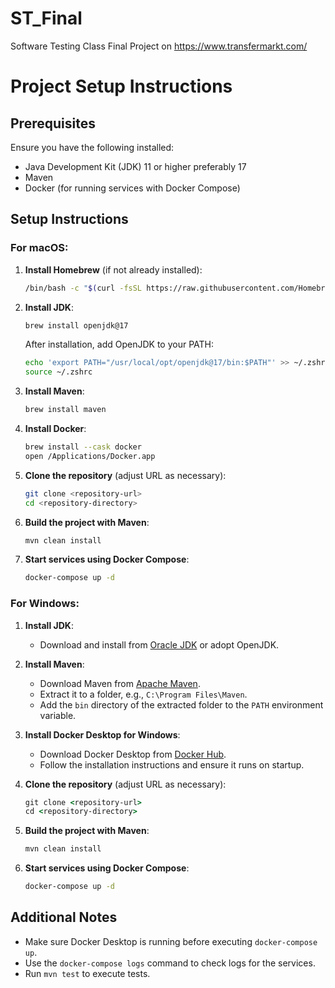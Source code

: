 # ST_Final

Software Testing Class Final Project on https://www.transfermarkt.com/

# Project Setup Instructions

## Prerequisites

Ensure you have the following installed:
- Java Development Kit (JDK) 11 or higher preferably 17
- Maven
- Docker (for running services with Docker Compose)

## Setup Instructions

### For macOS:

1. **Install Homebrew** (if not already installed):
    ```bash
    /bin/bash -c "$(curl -fsSL https://raw.githubusercontent.com/Homebrew/install/HEAD/install.sh)"
    ```

2. **Install JDK**:
    ```bash
    brew install openjdk@17
    ```

    After installation, add OpenJDK to your PATH:
    ```bash
    echo 'export PATH="/usr/local/opt/openjdk@17/bin:$PATH"' >> ~/.zshrc
    source ~/.zshrc
    ```

3. **Install Maven**:
    ```bash
    brew install maven
    ```

4. **Install Docker**:
    ```bash
    brew install --cask docker
    open /Applications/Docker.app
    ```

5. **Clone the repository** (adjust URL as necessary):
    ```bash
    git clone <repository-url>
    cd <repository-directory>
    ```

6. **Build the project with Maven**:
    ```bash
    mvn clean install
    ```

7. **Start services using Docker Compose**:
    ```bash
    docker-compose up -d
    ```

### For Windows:

1. **Install JDK**:
    - Download and install from [Oracle JDK](https://www.oracle.com/java/technologies/javase-jdk17-downloads.html) or adopt OpenJDK.

2. **Install Maven**:
    - Download Maven from [Apache Maven](https://maven.apache.org/download.cgi).
    - Extract it to a folder, e.g., `C:\Program Files\Maven`.
    - Add the `bin` directory of the extracted folder to the `PATH` environment variable.

3. **Install Docker Desktop for Windows**:
    - Download Docker Desktop from [Docker Hub](https://hub.docker.com/editions/community/docker-ce-desktop-windows).
    - Follow the installation instructions and ensure it runs on startup.

4. **Clone the repository** (adjust URL as necessary):
    ```cmd
    git clone <repository-url>
    cd <repository-directory>
    ```

5. **Build the project with Maven**:
    ```cmd
    mvn clean install
    ```

6. **Start services using Docker Compose**:
    ```cmd
    docker-compose up -d
    ```

## Additional Notes

- Make sure Docker Desktop is running before executing `docker-compose up`.
- Use the `docker-compose logs` command to check logs for the services.
- Run `mvn test` to execute tests.

